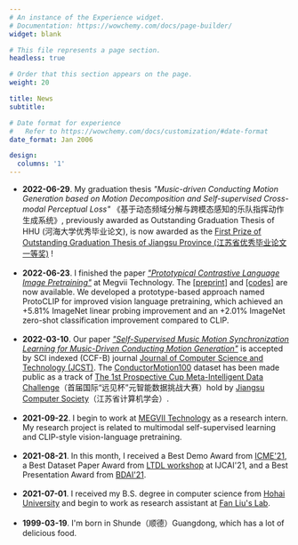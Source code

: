 ```yaml
---
# An instance of the Experience widget.
# Documentation: https://wowchemy.com/docs/page-builder/
widget: blank

# This file represents a page section.
headless: true

# Order that this section appears on the page.
weight: 20

title: News 
subtitle: 

# Date format for experience
#   Refer to https://wowchemy.com/docs/customization/#date-format
date_format: Jan 2006

design:
  columns: '1'
---
```


- **2022-06-29**. My graduation thesis _"Music-driven Conducting Motion Generation based on Motion Decomposition and Self-supervised Cross-modal Perceptual Loss"_ 《基于动态频域分解与跨模态感知的乐队指挥动作生成系统》, previously awarded as Outstanding Graduation Thesis of HHU (河海大学优秀毕业论文), is now awarded as the [First Prize of Outstanding Graduation Thesis of Jiangsu Province (江苏省优秀毕业论文一等奖)](http://jyt.jiangsu.gov.cn/art/2022/6/29/art_58320_10520413.html) !
<br /><br />
- **2022-06-23**. I finished the paper [_"Prototypical Contrastive Language Image Pretraining"_](publication/arxiv2022prototypical/) at Megvii Technology. The [[preprint]](https://arxiv.org/abs/2206.10996) and [[codes]](https://github.com/megvii-research/protoclip) are now available. We developed a prototype-based approach named ProtoCLIP for improved vision language pretraining, which achieved an +5.81% ImageNet linear probing improvement and an +2.01% ImageNet zero-shot classification improvement compared to CLIP.
<br /><br />
- **2022-03-10**. Our paper [_"Self-Supervised Music Motion Synchronization Learning for Music-Driven Conducting Motion Generation"_](publication/jcst2022self/) is accepted by SCI indexed (CCF-B) journal [Journal of Computer Science and Technology (JCST)](https://www.springer.com/journal/11390). The [ConductorMotion100](https://github.com/ChenDelong1999/VirtualConductor) dataset has been made public as a track of [The 1st Prospective Cup Meta-Intelligent Data Challenge](http://prospective.tocenet.org/)（首届国际“远见杯”元智能数据挑战大赛）hold by [Jiangsu Computer Society](https://www.jscs.org.cn/x1.php?id=770)（江苏省计算机学会）.
<br /><br />
- **2021-09-22**. I begin to work at [MEGVII Technology](https://megvii.com/) as a research intern. My research project is related to multimodal self-supervised learning and CLIP-style vision-language pretraining.
<br /><br />
- **2021-08-21**. In this month, I received a Best Demo Award from [ICME\'21](http://2021.ieeeicme.org/2021.ieeeicme.org/best_demo_awards.html), a Best Dataset Paper Award from [LTDL workshop](https://ltdl-ijcai21.github.io/submission.html) at IJCAI\'21, and a Best Presentation Award from [BDAI\'21](http://www.bdai.net/2021.html).
<br /><br />
- **2021-07-01**. I received my B.S. degree in computer science from [Hohai University](https://en.hhu.edu.cn/) and begin to work as research assistant at [Fan Liu's Lab](https://www.researchgate.net/lab/Fan-Liu-Lab-2).
<br /><br />
- **1999-03-19**. I'm born in Shunde（顺德）Guangdong, which has a lot of delicious food.

